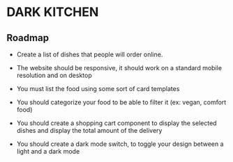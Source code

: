 
# DARK KITCHEN

## Roadmap

* Create a list of dishes that people will order online.

* The website should be responsive, it should work on a standard mobile resolution and on desktop

* You must list the food using some sort of card templates

* You should categorize your food to be able to filter it (ex: vegan, comfort food)

* You should create a shopping cart component to display the selected dishes and display the total amount of the delivery

* You should create a dark mode switch, to toggle your design between a light and a dark mode
